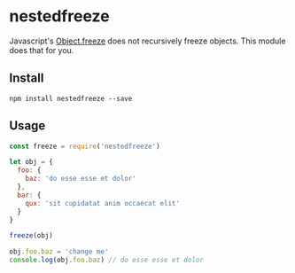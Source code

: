 # nestedfreeze
Javascript's [Object.freeze](https://developer.mozilla.org/en-US/docs/Web/JavaScript/Reference/Global_Objects/Object/freeze) does not recursively freeze objects. This module does that for you.

## Install
``` console
npm install nestedfreeze --save
```

## Usage
``` js
const freeze = require('nestedfreeze')

let obj = {
  foo: {
    baz: 'do esse esse et dolor'
  },
  bar: {
    qux: 'sit cupidatat anim occaecat elit'
  }
}

freeze(obj)

obj.foo.baz = 'change me'
console.log(obj.foo.baz) // do esse esse et dolor
```
